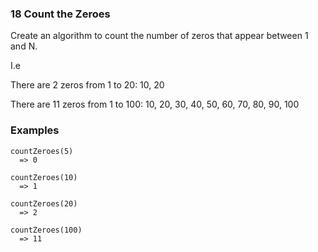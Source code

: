 ### 18 Count the Zeroes

Create an algorithm to count the number of zeros that appear between 1 and N.

I.e

There are 2 zeros from 1 to 20: 10, 20

There are 11 zeros from 1 to 100: 10, 20, 30, 40, 50, 60, 70, 80, 90, 100


### Examples

```
countZeroes(5)
  => 0
```

```
countZeroes(10)
  => 1
```

```
countZeroes(20)
  => 2
```

```
countZeroes(100)
  => 11
```

